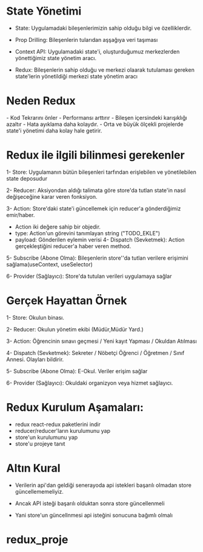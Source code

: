 <h1>State Yönetimi</h1>

- State: Uygulamadaki bileşenlerimizin sahip olduğu bilgi ve özelliklerdir.

- Prop Drilling: Bileşenlerin tularıdan aşşağıya veri taşıması

- Context API: Uygulamadaki state'i, oluşturduğumuz merkezlerden yönettiğimiz state yönetim aracı.

- Redux: Bileşenlerin sahip olduğu ve merkezi olaarak tutulaması gereken state'lerin yönetildiği merkezi state yönetim aracı

<h1>Neden Redux</h1>
- Kod Tekrarını önler
- Performansı arttırır
- Bileşen içersindeki karışıklığı azaltır
- Hata ayıklama daha kolaydır.
- Orta ve büyük ölçekli projelerde state'i yönetimi daha kolay hale getirir.

<h1>Redux ile ilgili bilinmesi gerekenler</h1>

1- Store: Uygulamanın bütün bileşenleri tarfından erişlebilen ve yönetilebilen state deposudur

2- Reducer: Aksiyondan aldığı talimata göre store'da tutlan state'in nasıl değişeceğine karar veren fonksiyon.

3- Action: Store'daki state'i güncellemek için reducer'a gönderdiğimiz emir/haber.

- Action iki değere sahip bir objedir.
- type: Action'un görevini tanımlayan string ("TODO_EKLE")
- payload: Gönderilen eylemin verisi
  4- Dispatch (Sevketmek): Action gerçekleştiğini reducer'a haber veren method.

5- Subscribe (Abone Olma): Bileşenlerin store''da tutlan verilere erişimini sağlama(useContext, useSelector)

6- Provider (Sağlayıcı): Store'da tutulan verileri uygulamaya sağlar

<h1>Gerçek Hayattan Örnek</h1>

1- Store: Okulun binası.

2- Reducer: Okulun yönetim ekibi (Müdür,Müdür Yard.)

3- Action: Öğrencinin sınavı geçmesi / Yeni kayıt Yapması / Okuldan Atılması

4- Dispatch (Sevketmek): Sekreter / Nöbetçi Öğrenci / Öğretmen / Sınıf Annesi. Olayları bildirir.

5- Subscribe (Abone Olma): E-Okul. Veriler erişim sağlar

6- Provider (Sağlayıcı): Okuldaki organizyon veya hizmet sağlayıcı.

<h1>Redux Kurulum Aşamaları:</h1>

- redux react-redux paketlerini indir
- reducer/reducer'ların kurulumunu yap
- store'un kurulumunu yap
- store'u projeye tanıt

<h1>Altın Kural</h1>

- Verilerin api'dan geldiği senerayoda api istekleri başarılı olmadan store güncellememeliyiz.

- Ancak API isteği başarılı olduktan sonra store güncellenmeli

- Yani store'un güncellnmesi api isteğini sonucuna bağımlı olmalı
# redux_proje
